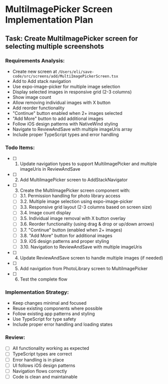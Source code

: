 # MultiImagePicker Screen Implementation Plan

## Task: Create MultiImagePicker screen for selecting multiple screenshots

### Requirements Analysis:
- Create new screen at `/Users/eli/save-code/src/screens/add/MultiImagePickerScreen.tsx`
- Add to Add stack navigation
- Use expo-image-picker for multiple image selection
- Display selected images in responsive grid (2-3 columns)
- Show image count
- Allow removing individual images with X button
- Add reorder functionality
- "Continue" button enabled when 2+ images selected
- "Add More" button to add additional images
- Follow iOS design patterns with NativeWind styling
- Navigate to ReviewAndSave with multiple imageUris array
- Include proper TypeScript types and error handling

### Todo Items:

- [ ] 1. Update navigation types to support MultiImagePicker and multiple imageUris in ReviewAndSave
- [ ] 2. Add MultiImagePicker screen to AddStackNavigator
- [ ] 3. Create the MultiImagePicker screen component with:
  - [ ] 3.1. Permission handling for photo library access
  - [ ] 3.2. Multiple image selection using expo-image-picker
  - [ ] 3.3. Responsive grid layout (2-3 columns based on screen size)
  - [ ] 3.4. Image count display
  - [ ] 3.5. Individual image removal with X button overlay
  - [ ] 3.6. Reorder functionality (using drag & drop or up/down arrows)
  - [ ] 3.7. "Continue" button (enabled when 2+ images)
  - [ ] 3.8. "Add More" button for additional images
  - [ ] 3.9. iOS design patterns and proper styling
  - [ ] 3.10. Navigation to ReviewAndSave with multiple imageUris
- [ ] 4. Update ReviewAndSave screen to handle multiple images (if needed)
- [ ] 5. Add navigation from PhotoLibrary screen to MultiImagePicker
- [ ] 6. Test the complete flow

### Implementation Strategy:
- Keep changes minimal and focused
- Reuse existing components where possible
- Follow existing app patterns and styling
- Use TypeScript for type safety
- Include proper error handling and loading states

### Review:
- [ ] All functionality working as expected
- [ ] TypeScript types are correct
- [ ] Error handling is in place
- [ ] UI follows iOS design patterns
- [ ] Navigation flows correctly
- [ ] Code is clean and maintainable